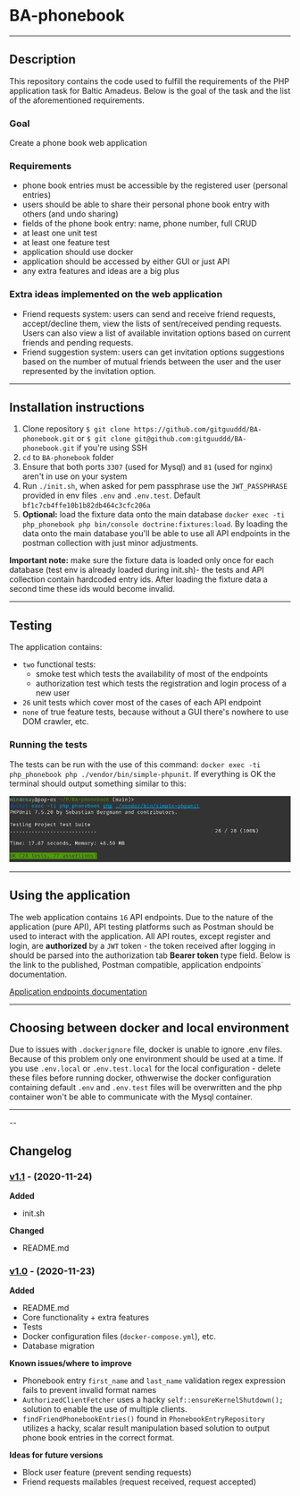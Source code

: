 # BA-phonebook

---

## Description
This repository contains the code used to fulfill the requirements of the PHP application task for Baltic Amadeus. Below is the goal of the task and the list of the aforementioned requirements.

### Goal
Create a phone book web application

### Requirements

- phone book entries must be accessible by the registered user (personal entries)
- users should be able to share their personal phone book entry with others (and undo sharing)
- fields of the phone book entry: name, phone number, full CRUD
- at least one unit test
- at least one feature test
- application should use docker
- application should be accessed by either GUI or just API
- any extra features and ideas are a big plus

### Extra ideas implemented on the web application

- Friend requests system: users can send and receive friend requests, accept/decline them, view the lists of sent/received pending requests.
 Users can also view a list of available invitation options based on current friends and pending requests.
- Friend suggestion system: users can get invitation options suggestions based on the number of mutual friends between the user and the user represented by the invitation option.

---
## Installation instructions

1. Clone repository ```$ git clone https://github.com/gitguuddd/BA-phonebook.git``` or ```$ git clone git@github.com:gitguuddd/BA-phonebook.git``` if you're using SSH
2. ```cd``` to ```BA-phonebook``` folder
3. Ensure that both ports ```3307``` (used for Mysql) and ```81``` (used for nginx) aren't in use on your system
4. Run ```./init.sh```, when asked for pem passphrase use the ```JWT_PASSPHRASE``` provided in env files ```.env``` and ```.env.test```. Default ```bf1c7cb4ffe10b1b82db464c3cfc206a```
5.  **Optional:** load the fixture data onto the main database ```docker exec -ti php_phonebook php bin/console doctrine:fixtures:load```.
 By loading the data onto the main database you'll be able to use all API endpoints in the postman collection with just minor adjustments.

**Important note:** make sure the fixture data is loaded only once for each database (test env is already loaded during init.sh)- the tests and API collection contain hardcoded entry ids. After loading the fixture data a second time these ids would become invalid.

---
## Testing

The application contains:
- ```two``` functional tests:
    - smoke test which tests the availability of most of the endpoints
    - authorization test which tests the registration and login process of a new user
- ```26``` unit tests which cover most of the cases of each API endpoint
- ```none``` of true feature tests, because without a GUI there's nowhere to use DOM crawler, etc.

### Running the tests

The tests can be run with the use of this command: ```docker exec -ti php_phonebook php ./vendor/bin/simple-phpunit```.
 If everything is OK the terminal should output something similar to this:

![testing output](images/testing_output.png)

---

## Using the application

 The web application contains ```16``` API endpoints. Due to the nature of the application (pure API), API testing platforms such as Postman should be used to interact with the application.
 All API routes, except register and login,  are **authorized** by a ```JWT``` token - the token received after logging in should be parsed into the authorization tab **Bearer token** type field. Below is the link to the published, Postman compatible, application endpoints` documentation.

[Application endpoints documentation](https://documenter.getpostman.com/view/5871347/TVewYPtu)

---

## Choosing between docker and local environment

Due to issues with ```.dockerignore``` file, docker is unable to ignore .env files. Because of this problem only one environment should be used at a time. 
If you use ```.env.local``` or ```.env.test.local``` for the local configuration - delete these files before running docker, othwerwise the docker configuration containing default ```.env``` and ```.env.test``` files will be overwritten and the php container won't be able to communicate with the Mysql container.

---

--

## Changelog

### [v1.1](https://github.com/gitguuddd/BA-phonebook/releases/tag/v1.1) - (2020-11-24)

**Added**
- init.sh

**Changed**
- README.md

### [v1.0](https://github.com/gitguuddd/BA-phonebook/releases/tag/v1.0) - (2020-11-23)

**Added**
- README.md
- Core functionality + extra features
- Tests
- Docker configuration files (```docker-compose.yml```), etc.
- Database migration

**Known issues/where to improve**
- Phonebook entry ```first_name``` and ```last_name``` validation regex expression fails to prevent invalid format names
- ```AuthorizedClientFetcher``` uses a hacky ```self::ensureKernelShutdown();``` solution to enable the use of multiple clients.
- ```findFriendPhonebookEntries()``` found in ```PhonebookEntryRepository``` utilizes a hacky,
 scalar result manipulation based solution to output phone book entries in the correct format.
 
**Ideas for future versions**
- Block user feature (prevent sending requests)
- Friend requests mailables (request received, request accepted)